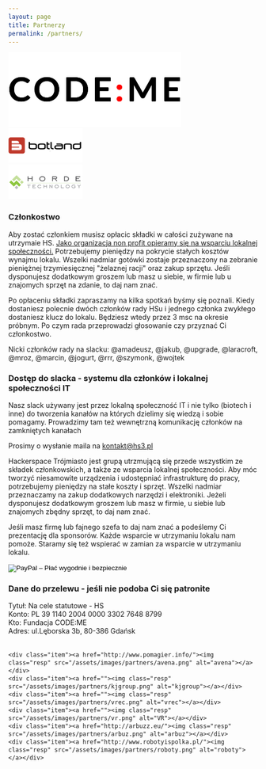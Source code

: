 ```yaml
---
layout: page
title: Partnerzy
permalink: /partners/
---
```

<div class="main-post-list">
  
  <div class="item"><a href="http://codeme.pl/"><img class="resp" src="/assets/images/partners/codeme.png" alt="codeme"></a></div>
  <div class="item"><a href="https://botland.com.pl/"><img class="resp" src="/assets/images/partners/botland.png" alt="botland"></a></div>
  <div class="item"><a href="http://www.horde-technology.pl/"><img class="resp" src="/assets/images/partners/horde2.png" alt="horde-technology"></a></div>
  
  <h3>Członkostwo</h3>
  <p>Aby zostać członkiem musisz opłacic składki w całości zużywane na utrzymaie HS. <a href="https://patronite.pl/hs3">Jako organizacja non profit opieramy się na wsparciu lokalnej społeczności.</a> Potrzebujemy pieniędzy na pokrycie stałych kosztów wynajmu lokalu. Wszelki nadmiar gotówki zostaje przeznaczony na zebranie pieniężnej trzymiesięcznej "żelaznej racji" oraz zakup sprzętu. Jeśli dysponujesz dodatkowym groszem lub masz u siebie, w firmie lub u znajomych sprzęt na zdanie, to daj nam znać.</p>
  <p>Po opłaceniu składki zapraszamy na kilka spotkań byśmy się poznali. Kiedy dostaniesz polecnie dwóch członków rady HSu i jednego członka zwykłego dostaniesz klucz do lokalu. Będziesz wtedy przez 3 msc na okresie próbnym. Po czym rada przeprowadzi głosowanie czy przyznać Ci członkostwo.</p>
  <p>Nicki członków rady na slacku: @amadeusz, @jakub, @upgrade, @laracroft, @mroz, @marcin, @jogurt, @rrr, @szymonk, @wojtek</p>
  <h3>Dostęp do slacka - systemu dla członków i lokalnej społeczności IT</h3>
  <p>Nasz slack używany jest przez lokalną społeczność IT i nie tylko (biotech i inne) do tworzenia kanałów na których dzielimy się wiedzą i sobie pomagamy. Prowadzimy tam też wewnętrzną komunikację członków na zamkniętych kanałach</p>
  <p>Prosimy o wysłanie maila na <a href="mailto:kontakt@hs3.pl?Subject=Strona%20HS3%20kontakt"><span class="grey">kontakt</span>@<span class="grey">hs3.pl</span></a></p>
  <p>Hackerspace Trójmiasto jest grupą utrzmującą się przede wszystkim ze składek członkowskich, a także ze wsparcia lokalnej społeczności. Aby móc tworzyć niesamowite urządzenia i udostępniać infrastrukturę do pracy, potrzebujemy pieniędzy na stałe koszty i sprzęt. Wszelki nadmiar przeznaczamy na zakup dodatkowych narzędzi i elektroniki. Jeżeli dysponujesz dodatkowym groszem lub masz w firmie, u siebie lub znajomych zbędny sprzęt, to daj nam znać.</p>
  <p>Jeśli masz firmę lub fajnego szefa to daj nam znać a podeślemy Ci prezentację dla sponsorów. Każde wsparcie w utrzymaniu lokalu nam pomoże. Staramy się też wspierać w zamian za wsparcie w utrzymaniu lokalu.</p>
  <form action="https://www.paypal.com/cgi-bin/webscr" method="post" target="_top">
    <input type="hidden" name="cmd" value="_s-xclick">
    <input type="hidden" name="hosted_button_id" value="Q8PRNTKS4R432">
    <input type="image" src="https://www.paypalobjects.com/pl_PL/PL/i/btn/btn_donateCC_LG.gif" border="0" name="submit" alt="PayPal – Płać wygodnie i bezpiecznie">
    <img alt="" border="0" src="https://www.paypalobjects.com/pl_PL/i/scr/pixel.gif" width="1" height="1">
  </form>
  <h3 id="bank">Dane do przelewu - jeśli nie podoba Ci się patronite</h3>
  <p>
    Tytuł: Na cele statutowe - HS <br>
    Konto: PL 39 1140 2004 0000 3302 7648 8799 <br>
    Kto: Fundacja CODE:ME <br>
    Adres: ul.Lęborska 3b, 80-386 Gdańsk <br>
    <br>
  </p>
  <div id="owl-demo2">
    
    <div class="item"><a href="http://www.pomagier.info/"><img class="resp" src="/assets/images/partners/avena.png" alt="avena"></a></div>
    <div class="item"><a href=""><img class="resp" src="/assets/images/partners/kjgroup.png" alt="kjgroup"></a></div>
    <div class="item"><a href=""><img class="resp" src="/assets/images/partners/vrec.png" alt="vrec"></a></div>
    <div class="item"><a href=""><img class="resp" src="/assets/images/partners/vr.png" alt="VR"></a></div>
    <div class="item"><a href="http://arbuzz.eu/"><img class="resp" src="/assets/images/partners/arbuz.png" alt="arbuz"></a></div>
    <div class="item"><a href="http://www.robotyispolka.pl/"><img class="resp" src="/assets/images/partners/roboty.png" alt="roboty"></a></div>
    
  </div>
</div>